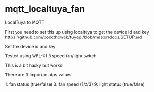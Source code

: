 # mqtt_localtuya_fan
LocalTuya to MQTT

First you need to set this up using localtuya to get the device id and key
https://github.com/codetheweb/tuyapi/blob/master/docs/SETUP.md

Set the device id and key


Tested using WFL-01 3 speed fan/light switch

This is a bit hacky but works!

There are 3 important dps values

1: fan status (true/false)
3: fan speed (1/2/3)
9: light status (true/false)


